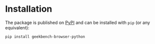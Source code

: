 # Installation

The package is published on [PyPI](https://pypi.org/project/geekbench-browser-python/) and can be installed with `pip` (or any equivalent):

```bash
pip install geekbench-browser-python
```
